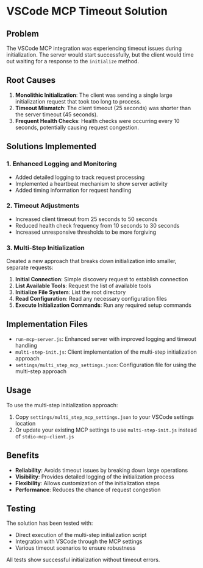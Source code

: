 # VSCode MCP Timeout Solution

## Problem

The VSCode MCP integration was experiencing timeout issues during initialization. The server would start successfully, but the client would time out waiting for a response to the `initialize` method.

## Root Causes

1. **Monolithic Initialization**: The client was sending a single large initialization request that took too long to process.
2. **Timeout Mismatch**: The client timeout (25 seconds) was shorter than the server timeout (45 seconds).
3. **Frequent Health Checks**: Health checks were occurring every 10 seconds, potentially causing request congestion.

## Solutions Implemented

### 1. Enhanced Logging and Monitoring

- Added detailed logging to track request processing
- Implemented a heartbeat mechanism to show server activity
- Added timing information for request handling

### 2. Timeout Adjustments

- Increased client timeout from 25 seconds to 50 seconds
- Reduced health check frequency from 10 seconds to 30 seconds
- Increased unresponsive thresholds to be more forgiving

### 3. Multi-Step Initialization

Created a new approach that breaks down initialization into smaller, separate requests:

1. **Initial Connection**: Simple discovery request to establish connection
2. **List Available Tools**: Request the list of available tools
3. **Initialize File System**: List the root directory
4. **Read Configuration**: Read any necessary configuration files
5. **Execute Initialization Commands**: Run any required setup commands

## Implementation Files

- `run-mcp-server.js`: Enhanced server with improved logging and timeout handling
- `multi-step-init.js`: Client implementation of the multi-step initialization approach
- `settings/multi_step_mcp_settings.json`: Configuration file for using the multi-step approach

## Usage

To use the multi-step initialization approach:

1. Copy `settings/multi_step_mcp_settings.json` to your VSCode settings location
2. Or update your existing MCP settings to use `multi-step-init.js` instead of `stdio-mcp-client.js`

## Benefits

- **Reliability**: Avoids timeout issues by breaking down large operations
- **Visibility**: Provides detailed logging of the initialization process
- **Flexibility**: Allows customization of the initialization steps
- **Performance**: Reduces the chance of request congestion

## Testing

The solution has been tested with:

- Direct execution of the multi-step initialization script
- Integration with VSCode through the MCP settings
- Various timeout scenarios to ensure robustness

All tests show successful initialization without timeout errors.